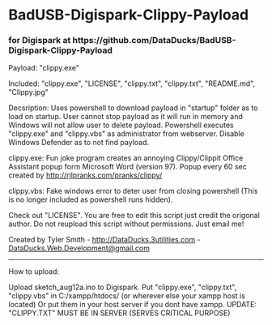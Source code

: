 <h1>BadUSB-Digispark-Clippy-Payload</h1> <h3>for Digispark at https://github.com/DataDucks/BadUSB-Digispark-Clippy-Payload</h3>

Payload: "clippy.exe"

Included: "clippy.exe", "LICENSE", "clippy.txt", "clippy.txt", "README.md", "Clippy.jpg"

Decsription: Uses powershell to download payload in "startup" folder as to load on startup. User cannot stop payload as it will run in memory and Windows will not allow user to delete payload. Powershell executes "clippy.exe" and "clippy.vbs" as administrator from webserver. Disable Windows Defender as to not find payload. 

clippy.exe: Fun joke program creates an annoying Clippy/Clippit Office Assistant popup form Microsoft Word (version 97). Popup every 60 sec created by http://rjlpranks.com/pranks/clippy/ 

clippy.vbs: Fake windows error to deter user from closing powershell (This is no longer included as powershell runs hidden). 

Check out "LICENSE". You are free to edit this script just credit the origonal author. Do not reupload this script without permissions. Just email me!

Created by Tyler Smith - http://DataDucks.3utilities.com - DataDucks.Web.Development@gmail.com
_____________________________________________________________________________________________________________
How to upload:

Upload sketch_aug12a.ino to Digispark.
Put "clippy.exe", "clippy.txt", "clippy.vbs" in C:/xampp/htdocs/ (or wherever else your xampp host is located)
Or put them in your host server if you dont have xampp.
UPDATE: "CLIPPY.TXT" MUST BE IN SERVER (SERVES CRITICAL PURPOSE)
